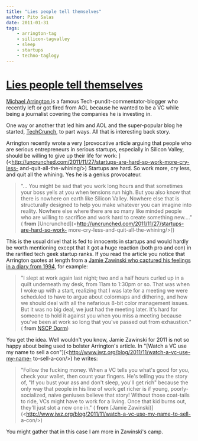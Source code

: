 ```yaml
---
title: "Lies people tell themselves"
author: Pito Salas
date: 2011-01-31
tags:
    - arrington-tag
    - sillicon-tagvalley
    - sleep
    - startups
    - techno-taglogy
---
```

# [Lies people tell themselves](None)




[Michael Arrington ](<http://en.wikipedia.org/wiki/Michael_Arrington>)is a
famous Tech-pundit-commentator-blogger who recently left or got fired from AOL
because he wanted to be a VC while being a journalist covering the companies
he is investing in.

One way or another that led him and AOL and the super-popular blog he started,
[TechCrunch](<http://en.wikipedia.org/wiki/TechCrunch>), to part ways. All
that is interesting back story.

Arrington recently wrote a very [provocative article arguing that people who
are serious entrepreneurs in serious startups, especially in Silicon Valley,
should be willing to give up their life for work:
](<http://uncrunched.com/2011/11/27/startups-are-hard-so-work-more-cry-less-
and-quit-all-the-whining/>) Startups are hard. So work more, cry less, and
quit all the whining. Yes he is a genius provocateur.

> "… You might be sad that you work long hours and that sometimes your boss
> yells at you when tensions run high. But you also know that there is nowhere
> on earth like Silicon Valley. Nowhere else that is structurally designed to
> help you make whatever you can imagine into reality. Nowhere else where
> there are so many like minded people who are willing to sacrifice and work
> hard to create something new…." ( **from**
> [Uncrunched](<http://uncrunched.com/2011/11/27/startups-are-hard-so-work-
> more-cry-less-and-quit-all-the-whining/>))

This is the usual drivel that is fed to innocents in startups and would hardly
be worth mentioning except that it got a huge reaction (both pro and con) in
the rarified tech geek startup ranks. If you read the article you notice that
Arrington quotes at length from a [Jamie Zawinski who captured his feelings in
a diary from 1994](<http://www.jwz.org/gruntle/nscpdorm.html>), for example:

> "I slept at work again last night; two and a half hours curled up in a quilt
> underneath my desk, from 11am to 1:30pm or so. That was when I woke up with
> a start, realizing that I was late for a meeting we were scheduled to have
> to argue about colormaps and dithering, and how we should deal with all the
> nefarious 8-bit color management issues. But it was no big deal, we just had
> the meeting later. It's hard for someone to hold it against you when you
> miss a meeting because you've been at work so long that you've passed out
> from exhaustion." ( **from** [NSCP
> Dorm](<http://www.jwz.org/gruntle/nscpdorm.html>))

You get the idea. Well wouldn't you know, Jamie Zawinski for 2011 is not so
happy about being used to bolster Arrington's article. In "[Watch a VC use my
name to sell a con"](<http://www.jwz.org/blog/2011/11/watch-a-vc-use-my-name-
to-sell-a-con/>) he writes:

> "Follow the fucking money. When a VC tells you what's good for you, check
> your wallet, then count your fingers. He's telling you the story of, "If you
> bust your ass and don't sleep, you'll get rich" because the only way that
> people in his line of work get richer is if young, poorly-socialized, naive
> geniuses believe that story! Without those coat-tails to ride, VCs might
> have to work for a living. Once that kid burns out, they'll just slot a new
> one in." ( **from** [Jamie
> Zawinski)](<http://www.jwz.org/blog/2011/11/watch-a-vc-use-my-name-to-sell-
> a-con/>)

You might gather that in this case I am more in Zawinski's camp.


